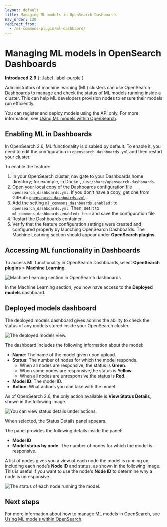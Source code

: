 ```yaml
---
layout: default
title: Managing ML models in OpenSearch Dashboards
nav_order: 120
redirect_from:
  - /ml-commons-plugin/ml-dashbaord/
---
```


# Managing ML models in OpenSearch Dashboards
**Introduced 2.9**
{: .label .label-purple }

Administrators of machine learning (ML) clusters can use OpenSearch Dashboards to manage and check the status of ML models running inside a cluster. This can help ML developers provision nodes to ensure their models run efficiently.

You can register and deploy models using the API only. For more information, see [Using ML models within OpenSearch]({{site.url}}{{site.baseurl}}/ml-commons-plugin/model-serving-framework/).

## Enabling ML in Dashboards

In OpenSearch 2.6, ML functionality is disabled by default. To enable it, you need to edit the configuration in `opensearch_dashboards.yml` and then restart your cluster.

To enable the feature:

1. In your OpenSearch cluster, navigate to your Dashboards home directory; for example, in Docker, `/usr/share/opensearch-dashboards`.
2. Open your local copy of the Dashboards configuration file `opensearch_dashboards.yml`. If you don't have a copy, get one from GitHub: [`opensearch_dashboards.yml`](https://github.com/opensearch-project/OpenSearch-Dashboards/blob/main/config/opensearch_dashboards.yml).
3. Add the setting `ml_commons_dashboards.enabled:`  to `opensearch_dashboards.yml`. Then, set it to  `ml_commons_dashboards.enabled: true` and save the configuration file.
4. Restart the Dashboards container.
5. Verify that the feature configuration settings were created and configured properly by launching OpenSearch Dashboards. The Machine Learning section should appear under **OpenSearch plugins**.

## Accessing ML functionality in Dashboards

To access ML functionality in OpenSearch Dashboards,select **OpenSearch plugins** > **Machine Learning**. 

<img src="{{site.url}}{{site.baseurl}}/images/ml/ml-dashboard/ml-dashboard.png" alt="Machine Learning section in OpenSearch dashboards">

In the Machine Learning section, you now have access to the **Deployed models** dashboard.

## Deployed models dashboard

The deployed models dashboard gives admins the ability to check the status of any models stored inside your OpenSearch cluster. 

<img src="{{site.url}}{{site.baseurl}}/images/ml/ml-dashboard/deployed-models.png" alt="The deployed models view.">

The dashboard includes the following information about the model:

- **Name**: The name of the model given upon upload.
- **Status**: The number of nodes for which the model responds. 
   - When all nodes are responsive, the status is **Green**.
   - When some nodes are responsive,the status is **Yellow**.
   - When all nodes are unresponsive,the  status is **Red**.
- **Model ID**: The model ID.
- **Action**: What actions you can take with the model.

As of OpenSearch 2.6, the only action available is **View Status Details**, shown in the following image. 

<img src="{{site.url}}{{site.baseurl}}/images/ml/ml-dashboard/view-status-details.png" alt="You can view status details under actions.">

When selected, the Status Details panel appears.

The panel provides the following details inside the panel:

- **Model ID**
- **Model status by node**: The number of nodes for which the model is responsive.

A list of nodes gives you a view of each node the model is running on, including each node’s **Node ID** and status, as shown in the following image. This is useful if you want to use the node's **Node ID** to determine why a node is unresponsive.

<img src="{{site.url}}{{site.baseurl}}/images/ml/ml-dashboard/model-node-details.png" alt="The status of each node running the model.">

## Next steps

For more information about how to manage ML models in OpenSearch, see [Using ML models within OpenSearch]({{site.url}}{{site.baseurl}}/ml-commons-plugin/model-serving-framework/).
